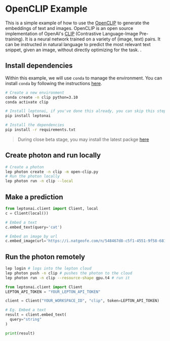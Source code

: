 # OpenCLIP Example

This is a simple example of how to use the [OpenCLIP](https://github.com/mlfoundations/open_clip) to generate the embeddings of text and images. OpenCLIP is an open source implementation of OpenAI's [CLIP](https://github.com/openai/CLIP) (Contrastive Language-Image Pre-training). It is a neural network trained on a variety of (image, text) pairs. It can be instructed in natural language to predict the most relevant text snippet, given an image, without directly optimizing for the task.
.

## Install dependencies

Within this example, we will use `conda` to manage the environment. You can install `conda` by following the instructions [here](https://docs.conda.io/projects/conda/en/latest/user-guide/install/).

```bash
# Create a new environment
conda create -n clip python=3.10
conda activate clip

# Install leptonai, if you've done this already, you can skip this step
pip install leptonai

# Install the dependencies
pip install -r requirements.txt
```

> During close beta stage, you may install the latest packge [here](https://www.lepton.ai/docs/overview/quickstart#1-installation)


## Create photon and run locally
    
```bash
# Create a photon
lep photon create -n clip -m open-clip.py
# Run the photon locally
lep photon run -n clip --local
```

## Make a prediction

```python
from leptonai.client import Client, local
c = Client(local())

# Embed a text
c.embed_text(query='cat')

# Embed an image by url
c.embed_image(url='https://i.natgeofe.com/n/548467d8-c5f1-4551-9f58-6817a8d2c45e/NationalGeographic_2572187_square.jpg')

```

## Run the photon remotely

```bash
lep login # logs into the lepton cloud
lep photon push -n clip # pushes the photon to the cloud
lep photon run -n clip --resource-shape gpu.t4 # run it
```

```python
from leptonai.client import Client
LEPTON_API_TOKEN = "YOUR_LEPTON_API_TOKEN"

client = Client("YOUR_WORKSPACE_ID", "clip", token=LEPTON_API_TOKEN)

# Eg. Embed a text
result = client.embed_text(
  query="string"
)

print(result)
```